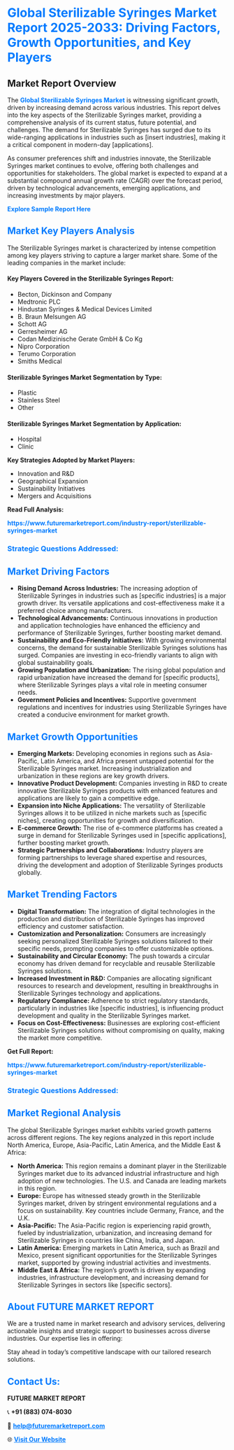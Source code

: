 <h1 style="color: #007BFF;">Global Sterilizable Syringes Market Report 2025-2033: Driving Factors, Growth Opportunities, and Key Players</h1>

<section id="overview">
<h2>Market Report Overview</h2>
<p>The <a href="https://www.futuremarketreport.com/industry-report/sterilizable-syringes-market" style="color: #007BFF; text-decoration: none;"><strong>Global Sterilizable Syringes Market</strong></a> is witnessing significant growth, driven by increasing demand across various industries. This report delves into the key aspects of the Sterilizable Syringes market, providing a comprehensive analysis of its current status, future potential, and challenges. The demand for Sterilizable Syringes has surged due to its wide-ranging applications in industries such as [insert industries], making it a critical component in modern-day [applications].</p>
<p>As consumer preferences shift and industries innovate, the Sterilizable Syringes market continues to evolve, offering both challenges and opportunities for stakeholders. The global market is expected to expand at a substantial compound annual growth rate (CAGR) over the forecast period, driven by technological advancements, emerging applications, and increasing investments by major players.</p>
</section>

<section id="overview">
<p><a href="https://www.futuremarketreport.com/request-sample/reportId=64768" style="color: #007BFF; text-decoration: none;"><strong>Explore Sample Report Here</strong></a></p>
</section>

<section id="key-players">
<h2 style="color: #007BFF;">Market Key Players Analysis</h2>
<p>The Sterilizable Syringes market is characterized by intense competition among key players striving to capture a larger market share. Some of the leading companies in the market include:</p>
<h4>Key Players Covered in the Sterilizable Syringes Report:</h4>
<ul><li>Becton, Dickinson and Company</li><li>Medtronic PLC</li><li>Hindustan Syringes &amp; Medical Devices Limited</li><li>B. Braun Melsungen AG</li><li>Schott AG</li><li>Gerresheimer AG</li><li>Codan Medizinische Gerate GmbH &amp; Co Kg</li><li>Nipro Corporation</li><li>Terumo Corporation</li><li>Smiths Medical</li></ul>
<h4>Sterilizable Syringes Market Segmentation by Type:</h4>
<ul><li>Plastic</li><li>Stainless Steel</li><li>Other</li></ul>

<h4>Sterilizable Syringes Market Segmentation by Application:</h4>
<ul><li>Hospital</li><li>Clinic</li></ul>
<p><strong>Key Strategies Adopted by Market Players:</strong></p>
<ul>
<li>Innovation and R&D</li>
<li>Geographical Expansion</li>
<li>Sustainability Initiatives</li>
<li>Mergers and Acquisitions</li>
</ul>
</section>

<section>
<p><strong>Read Full Analysis: </strong></p><a href="https://www.futuremarketreport.com/industry-report/sterilizable-syringes-market" style="color: #007BFF; text-decoration: none;"><strong>https://www.futuremarketreport.com/industry-report/sterilizable-syringes-market</strong></a>
<h3 style="color: #007BFF;">Strategic Questions Addressed:</h3>
</section>

<section id="driving-factors">
<h2 style="color: #007BFF;">Market Driving Factors</h2>
<ul>
<li><strong>Rising Demand Across Industries:</strong> The increasing adoption of Sterilizable Syringes in industries such as [specific industries] is a major growth driver. Its versatile applications and cost-effectiveness make it a preferred choice among manufacturers.</li>
<li><strong>Technological Advancements:</strong> Continuous innovations in production and application technologies have enhanced the efficiency and performance of Sterilizable Syringes, further boosting market demand.</li>
<li><strong>Sustainability and Eco-Friendly Initiatives:</strong> With growing environmental concerns, the demand for sustainable Sterilizable Syringes solutions has surged. Companies are investing in eco-friendly variants to align with global sustainability goals.</li>
<li><strong>Growing Population and Urbanization:</strong> The rising global population and rapid urbanization have increased the demand for [specific products], where Sterilizable Syringes plays a vital role in meeting consumer needs.</li>
<li><strong>Government Policies and Incentives:</strong> Supportive government regulations and incentives for industries using Sterilizable Syringes have created a conducive environment for market growth.</li>
</ul>
</section>

<section id="growth-opportunities">
<h2 style="color: #007BFF;">Market Growth Opportunities</h2>
<ul>
<li><strong>Emerging Markets:</strong> Developing economies in regions such as Asia-Pacific, Latin America, and Africa present untapped potential for the Sterilizable Syringes market. Increasing industrialization and urbanization in these regions are key growth drivers.</li>
<li><strong>Innovative Product Development:</strong> Companies investing in R&D to create innovative Sterilizable Syringes products with enhanced features and applications are likely to gain a competitive edge.</li>
<li><strong>Expansion into Niche Applications:</strong> The versatility of Sterilizable Syringes allows it to be utilized in niche markets such as [specific niches], creating opportunities for growth and diversification.</li>
<li><strong>E-commerce Growth:</strong> The rise of e-commerce platforms has created a surge in demand for Sterilizable Syringes used in [specific applications], further boosting market growth.</li>
<li><strong>Strategic Partnerships and Collaborations:</strong> Industry players are forming partnerships to leverage shared expertise and resources, driving the development and adoption of Sterilizable Syringes products globally.</li>
</ul>
</section>

<section id="trending-factors">
<h2 style="color: #007BFF;">Market Trending Factors</h2>
<ul>
<li><strong>Digital Transformation:</strong> The integration of digital technologies in the production and distribution of Sterilizable Syringes has improved efficiency and customer satisfaction.</li>
<li><strong>Customization and Personalization:</strong> Consumers are increasingly seeking personalized Sterilizable Syringes solutions tailored to their specific needs, prompting companies to offer customizable options.</li>
<li><strong>Sustainability and Circular Economy:</strong> The push towards a circular economy has driven demand for recyclable and reusable Sterilizable Syringes solutions.</li>
<li><strong>Increased Investment in R&D:</strong> Companies are allocating significant resources to research and development, resulting in breakthroughs in Sterilizable Syringes technology and applications.</li>
<li><strong>Regulatory Compliance:</strong> Adherence to strict regulatory standards, particularly in industries like [specific industries], is influencing product development and quality in the Sterilizable Syringes market.</li>
<li><strong>Focus on Cost-Effectiveness:</strong> Businesses are exploring cost-efficient Sterilizable Syringes solutions without compromising on quality, making the market more competitive.</li>
</ul>
</section>

<section>
<p><strong>Get Full Report: </strong></p><a href="https://www.futuremarketreport.com/industry-report/sterilizable-syringes-market" style="color: #007BFF; text-decoration: none;"><strong>https://www.futuremarketreport.com/industry-report/sterilizable-syringes-market</strong></a>
<h3 style="color: #007BFF;">Strategic Questions Addressed:</h3>
</section>


<section id="regional-analysis">
<h2 style="color: #007BFF;">Market Regional Analysis</h2>
<p>The global Sterilizable Syringes market exhibits varied growth patterns across different regions. The key regions analyzed in this report include North America, Europe, Asia-Pacific, Latin America, and the Middle East & Africa:</p>
<ul>
<li><strong>North America:</strong> This region remains a dominant player in the Sterilizable Syringes market due to its advanced industrial infrastructure and high adoption of new technologies. The U.S. and Canada are leading markets in this region.</li>
<li><strong>Europe:</strong> Europe has witnessed steady growth in the Sterilizable Syringes market, driven by stringent environmental regulations and a focus on sustainability. Key countries include Germany, France, and the U.K.</li>
<li><strong>Asia-Pacific:</strong> The Asia-Pacific region is experiencing rapid growth, fueled by industrialization, urbanization, and increasing demand for Sterilizable Syringes in countries like China, India, and Japan.</li>
<li><strong>Latin America:</strong> Emerging markets in Latin America, such as Brazil and Mexico, present significant opportunities for the Sterilizable Syringes market, supported by growing industrial activities and investments.</li>
<li><strong>Middle East & Africa:</strong> The region’s growth is driven by expanding industries, infrastructure development, and increasing demand for Sterilizable Syringes in sectors like [specific sectors].</li>
</ul>
</section>

<footer>
<h2 style="color: #007BFF;">About FUTURE MARKET REPORT</h2>
<p>We are a trusted name in market research and advisory services, delivering actionable insights and strategic support to businesses across diverse industries. Our expertise lies in offering:</p>

<p>Stay ahead in today’s competitive landscape with our tailored research solutions.</p>

<h2 style="color: #007BFF;">Contact Us:</h2>
<p><strong>FUTURE MARKET REPORT</strong></p>
<p>📞 <strong>+91 (883) 074-8030</strong></p>
<p>📧 <strong><a href="mailto:help@futuremarketreport.com" style="color: #007BFF;">help@futuremarketreport.com</a></strong></p>
<p>🌐 <strong><a href="https://www.futuremarketreport.com/" style="color: #007BFF;">Visit Our Website</a></strong></p>
</footer>